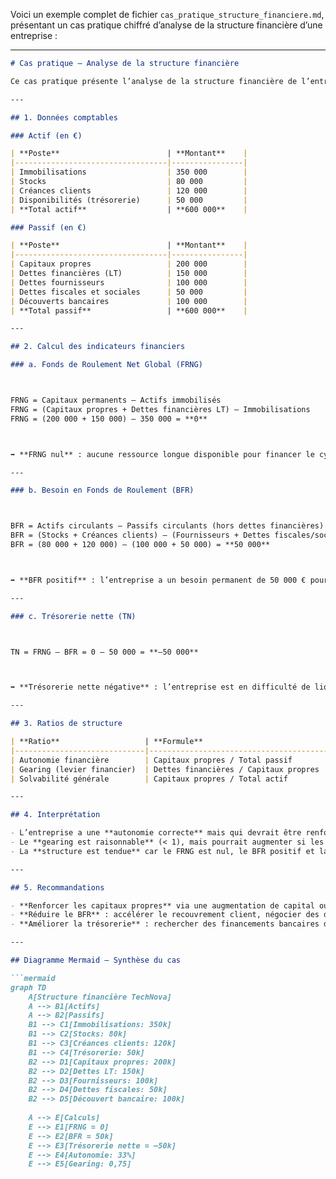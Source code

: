 Voici un exemple complet de fichier `cas_pratique_structure_financiere.md`, présentant un cas pratique chiffré d’analyse de la structure financière d’une entreprise :

---

```markdown
# Cas pratique – Analyse de la structure financière

Ce cas pratique présente l’analyse de la structure financière de l’entreprise **TechNova**, spécialisée dans la fabrication de composants électroniques.

---

## 1. Données comptables

### Actif (en €)

| **Poste**                        | **Montant**    |
|----------------------------------|----------------|
| Immobilisations                  | 350 000        |
| Stocks                           | 80 000         |
| Créances clients                 | 120 000        |
| Disponibilités (trésorerie)      | 50 000         |
| **Total actif**                  | **600 000**    |

### Passif (en €)

| **Poste**                        | **Montant**    |
|----------------------------------|----------------|
| Capitaux propres                 | 200 000        |
| Dettes financières (LT)          | 150 000        |
| Dettes fournisseurs              | 100 000        |
| Dettes fiscales et sociales      | 50 000         |
| Découverts bancaires             | 100 000        |
| **Total passif**                 | **600 000**    |

---

## 2. Calcul des indicateurs financiers

### a. Fonds de Roulement Net Global (FRNG)



FRNG = Capitaux permanents – Actifs immobilisés
FRNG = (Capitaux propres + Dettes financières LT) – Immobilisations
FRNG = (200 000 + 150 000) – 350 000 = **0**



➡️ **FRNG nul** : aucune ressource longue disponible pour financer le cycle d’exploitation.

---

### b. Besoin en Fonds de Roulement (BFR)



BFR = Actifs circulants – Passifs circulants (hors dettes financières)
BFR = (Stocks + Créances clients) – (Fournisseurs + Dettes fiscales/sociales)
BFR = (80 000 + 120 000) – (100 000 + 50 000) = **50 000**



➡️ **BFR positif** : l’entreprise a un besoin permanent de 50 000 € pour financer son cycle court.

---

### c. Trésorerie nette (TN)



TN = FRNG – BFR = 0 – 50 000 = **–50 000**



➡️ **Trésorerie nette négative** : l’entreprise est en difficulté de liquidité.

---

## 3. Ratios de structure

| **Ratio**                   | **Formule**                                | **Calcul**                            | **Résultat** |
|-----------------------------|---------------------------------------------|----------------------------------------|--------------|
| Autonomie financière        | Capitaux propres / Total passif            | 200 000 / 600 000                      | **33 %**     |
| Gearing (levier financier)  | Dettes financières / Capitaux propres      | 150 000 / 200 000                      | **0,75**     |
| Solvabilité générale        | Capitaux propres / Total actif             | 200 000 / 600 000                      | **33 %**     |

---

## 4. Interprétation

- L’entreprise a une **autonomie correcte** mais qui devrait être renforcée.
- Le **gearing est raisonnable** (< 1), mais pourrait augmenter si les dettes court terme croissent.
- La **structure est tendue** car le FRNG est nul, le BFR positif et la trésorerie nette négative.

---

## 5. Recommandations

- **Renforcer les capitaux propres** via une augmentation de capital ou réinvestissement des bénéfices.
- **Réduire le BFR** : accélérer le recouvrement client, négocier des délais fournisseurs.
- **Améliorer la trésorerie** : rechercher des financements bancaires de court terme à moindre coût.

---

## Diagramme Mermaid – Synthèse du cas

```mermaid
graph TD
    A[Structure financière TechNova]
    A --> B1[Actifs]
    A --> B2[Passifs]
    B1 --> C1[Immobilisations: 350k]
    B1 --> C2[Stocks: 80k]
    B1 --> C3[Créances clients: 120k]
    B1 --> C4[Trésorerie: 50k]
    B2 --> D1[Capitaux propres: 200k]
    B2 --> D2[Dettes LT: 150k]
    B2 --> D3[Fournisseurs: 100k]
    B2 --> D4[Dettes fiscales: 50k]
    B2 --> D5[Découvert bancaire: 100k]
    
    A --> E[Calculs]
    E --> E1[FRNG = 0]
    E --> E2[BFR = 50k]
    E --> E3[Trésorerie nette = –50k]
    E --> E4[Autonomie: 33%]
    E --> E5[Gearing: 0,75]

